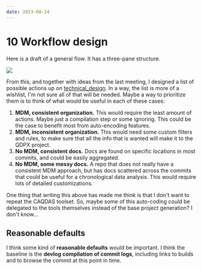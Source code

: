 ```yaml
---
date: 2023-08-24
---
```


# 10 Workflow design

Here is a draft of a general flow. It has a three-pane structure.

![](conversion_workflow.png)

From this, and together with ideas from the last meeting, I designed a list of possible actions up on [technical_design](process/technical_design.md). In a way, the list is more of a wishlist, I'm not sure all of that will be needed. Maybe a way to prioritize them is to think of what would be useful in each of these cases:

1. **MDM, consistent organization.** This would require the least amount of actions. Maybe just a compilation step or some ignoring. This could be the case to benefit most from auto-encoding features.
2. **MDM, inconsistent organization.** This would need some custom filters and rules, to make sure that all the info that is wanted will make it to the QDPX project.
3. **No MDM, consistent docs.** Docs are found on specific locations in most commits, and could be easily aggregated.
4. **No MDM, some messy docs.** A repo that does not really have a consistent MDM approach, but has docs scattered across the commits that could be useful for a chronological data analysis. This would require lots of detailed customizations.

One thing that writing this above has made me think is that I don't want to repeat the CAQDAS toolset. So, maybe some of this auto-coding could be delegated to the tools themselves instead of the base project generation? I don't know...

## Reasonable defaults

I think some kind of **reasonable defaults** would be important. I think the baseline is the **devlog compilation of commit logs**, including links to builds and to browse the commit at this point in time.
